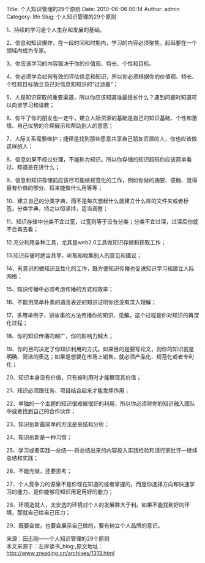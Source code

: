 Title: 个人知识管理的29个原则
Date: 2010-06-06 00:14
Author: admin
Category: life
Slug: 个人知识管理的29个原则

1、持续的学习是个人生存和发展的基础。

2、信息和知识爆炸，在一段时间和时期内，学习的内容必须聚焦。起码要在一个领域内成为专家。

3、你应该学习的内容取决于你的价值观、特长、个性和目标。

4、你必须学会如何有效的评估信息和知识，所以你必须根据你的价值观、特长、个性和目标确立自己对信息和知识的“过滤器”；

5、人是知识获取的重要渠道，所以你应该知道谁最擅长什么？遇到问题时知道可以向谁学习和请教；

6、你牛了你的朋友也一定牛，建立人际资源的基础是自己的知识基础、个性和激情、自己优势的合理展示和帮助别人的意愿；

7、人际关系需要维护；捷径是找到那些愿意共享自己朋友资源的人，你也应该做这样的人；

8、信息如果不经过处理，不能称为知识。所以你存储的知识起码你应该简单看过、知道是在讲什么；

9、信息和知识存储前应该尽可能做规范化的工作，例如你做的摘要、感触、觉得最有价值的部分、将来能做什么用等等；

10、建立自己的分类字典，而不是每次想起什么就建立什么样的文件夹或者标签。分类字典，持之以恒坚持，适当调整；

11、知识存储中分类不宜过宽，过宽则等于没有分类；分类不宜过深，过深后你就不会再去看；

12.充分利用各种工具，尤其是web2.0工具做知识存储和获取工作；

13.知识存储时适当共享，听取和收集别人的意见和建议；

14、有意识的做知识显性化的工作，既方便知识传播也促进知识学习和建立人际网络；

15、知识传播中必须考虑传播的方式和效率；

16、不能用简单朴素的语言表述的知识证明你还没有深入理解；

17、多用举例子、讲故事的方法传播你的知识、见解。这个过程是你对知识的再深化过程；

18、你的知识传播的越广，你的影响力越大；

19、你的目的决定了你知识利用的方式。如果目的是要写论文，则你的知识就是明确、简洁的表达；如果是想要在市场上销售，就必须产品化、规范化或者专利化；

20、知识本身没有价值，只有被利用时才能展现其价值；

21、知识必须跟任务、项目结合起来才能发挥作用；

22、单独的一个主题的知识很难被很好的利用，所以你必须将你的知识融入团队中或者找到自己的合作伙伴；

23、知识创新最简单的方法是总结和分析；

24、知识创新是一种习惯；

25、学习或者实践—总结—-将总结出来的内容投入实践检验和请行家批评―继续总结和实践；

26、不能光做，还要思考；

27、个人竞争力的源泉不是你现在知道的或者掌握的，而是你选择方向和快速学习的能力，是你能够将知识用足用好的能力；

28、环境造就人，太安逸的环境对个人的发展弊大于利。如果不能找到好的环境，那就自己给自己压力；

29、既要会做，也要会展示自己做的，要有树立个人品牌的意识。

来源：田志刚——个人知识管理的29个原则  
本文来源于：左岸读书\_blog
,原文地址：<http://www.zreading.cn/archives/1313.html>
